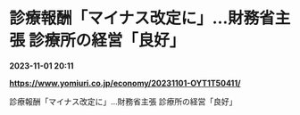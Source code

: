 # 診療報酬「マイナス改定に」…財務省主張 診療所の経営「良好」

**2023-11-01 20:11**

**https://www.yomiuri.co.jp/economy/20231101-OYT1T50411/**

診療報酬「マイナス改定に」…財務省主張 診療所の経営「良好」